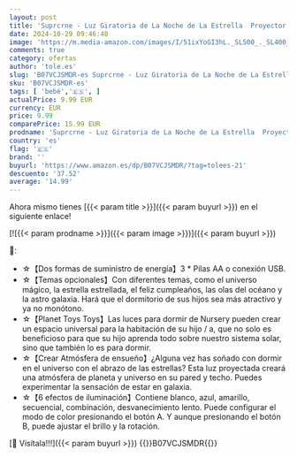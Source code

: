 ```yaml
---
layout: post
title: 'Suprcrne - Luz Giratoria de La Noche de La Estrella  Proyector Kids Star Lámparas de Vivero Planeta Moon Shape Ocean Earth Luces Para Dormitorio de Bebé  cielo estrellado diamante '
date: 2024-10-29 09:46:48
image: 'https://m.media-amazon.com/images/I/51ixYoGI3hL._SL500_._SL400_.jpg'
comments: true
category: ofertas
author: 'tole.es'
slug: 'B07VCJSMDR-es Suprcrne - Luz Giratoria de La Noche de La Estrella...'
sku: 'B07VCJSMDR-es'
tags: [ 'bebé','🇪🇸', ]
actualPrice: 9.99 EUR
currency: EUR
price: 9.99
comparePrice: 15.99 EUR
prodname: 'Suprcrne - Luz Giratoria de La Noche de La Estrella  Proyector Kids Star Lámparas de Vivero Planeta Moon Shape Ocean Earth Luces Para Dormitorio de Bebé  cielo estrellado diamante '
country: 'es'
flag: '🇪🇸'
brand: ''
buyurl: 'https://www.amazon.es/dp/B07VCJSMDR/?tag=tolees-21'
descuento: '37.52'
average: '14.99'
---
```


Ahora mismo tienes [{{< param title >}}]({{< param buyurl >}}) en el siguiente enlace!

[![{{< param prodname >}}]({{< param image >}})]({{< param buyurl >}})

🔎:

- ☆【Dos formas de suministro de energía】3 * Pilas AA o conexión USB.
- ☆【Temas opcionales】Con diferentes temas, como el universo mágico, la estrella estrellada, el feliz cumpleaños, las olas del océano y la astro galaxia. Hará que el dormitorio de sus hijos sea más atractivo y ya no monótono.
- ☆【Planet Toys Toys】Las luces para dormir de Nursery pueden crear un espacio universal para la habitación de su hijo / a, que no solo es beneficioso para que su hijo aprenda todo sobre nuestro sistema solar, sino que también lo es para dormir.
- ☆【Crear Atmósfera de ensueño】¿Alguna vez has soñado con dormir en el universo con el abrazo de las estrellas? Esta luz proyectada creará una atmósfera de planeta y universo en su pared y techo. Puedes experimentar la sensación de estar en galaxia.
- ☆【6 efectos de iluminación】Contiene blanco, azul, amarillo, secuencial, combinación, desvanecimiento lento. Puede configurar el modo de color presionando el botón A. Y aunque presionando el botón B, puede ajustar el brillo y la rotación.

[🛒 Visítala!!!]({{< param buyurl >}})
{{<world>}}B07VCJSMDR{{</world>}}
